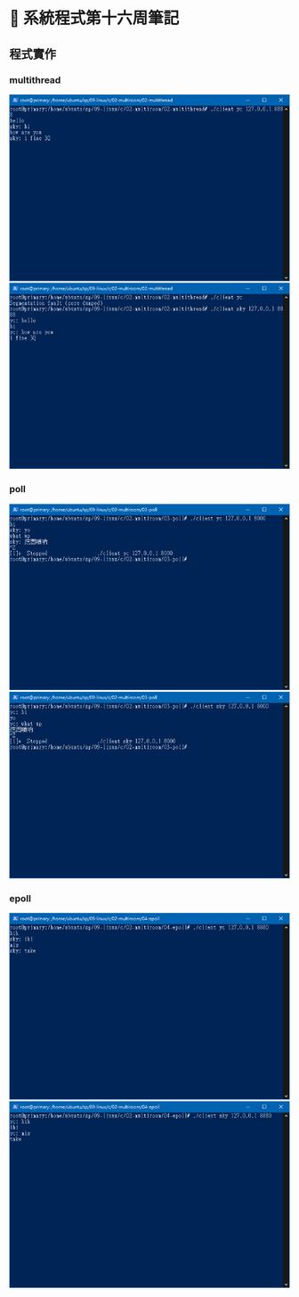# :memo: 系統程式第十六周筆記
## 程式實作
 
### multithread
<img src = 'yc.PNG'>

<img src = 'sky.PNG'>

### poll
<img src = 'polly.PNG'>

<img src = 'polls.PNG'>

### epoll 
<img src = '04y.PNG'>

<img src = '04s.PNG'>